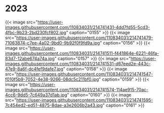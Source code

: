 # 2023


{{< image src="https://user-images.githubusercontent.com/110834031/214741431-4dd7fd55-5cd3-4fbc-9b23-2bd230fcf802.jpg" caption="0155" >}}
{{< image src="https://user-images.githubusercontent.com/110834031/214741479-71063874-c7ee-4a02-9bd0-9b92f0f9fd9a.jpg" caption="0156" >}}
{{< image src="https://user-images.githubusercontent.com/110834031/214741511-f441864e-6221-46fa-83d7-12abe674a74a.jpg" caption="0157" >}}
{{< image src="https://user-images.githubusercontent.com/110834031/214741531-d67eed2e-443c-47e9-8a6f-dc4fef9dafe7.jpg" caption="0158" >}}
{{< image src="https://user-images.githubusercontent.com/110834031/214741547-f010f5b9-7052-4e38-9266-08dc5c211bf0.jpg" caption="0159" >}}
{{< image src="https://user-images.githubusercontent.com/110834031/214741574-114ae915-70ac-4cc6-9dd5-7c649a37d1ab.jpg" caption="0160" >}}
{{< image src="https://user-images.githubusercontent.com/110834031/214741595-7c454ed2-ed51-4875-8dae-a3e2606b2a43.jpg" caption="0161" >}}

